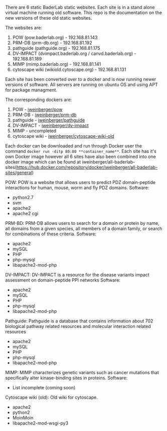 There are 6 static BaderLab static websites.  Each site is in a stand alone virtual machine running old software.  This repo is the documentation on the new versions of these old static websites.

The websites are:
1. POW (pow.baderlab.org) - 192.168.81.143
2. PRM-DB (prm-db.org) - 192.168.81.192
3. pathguide (pathguide.org) - 192.168.81.175
4. DV-IMPACT (dvimpact.baderlab.org / canvd.baderlab.org) - 192.168.81.189
5. MIMP (mimp.baderlab.org) - 192.168.81.141
6. cytoscape wiki (wikiold.cytoscape.org) - 192.168.81.131

Each site has been converted over to a docker and is now running newer versions of software.  All servers are running on ubuntu OS and using APT for package managment.

The corresponding dockers are:
1. POW - [iweinberger/pow](https://hub.docker.com/repository/docker/iweinberger/pow/general)
2. PRM-DB - [iweinberger/prm-db](https://hub.docker.com/repository/docker/iweinberger/prm-db/general)
3. pathguide - [iweinberger/pathguide](https://hub.docker.com/repository/docker/iweinberger/pathguide/general)
5. DV-IMPACT - [iweinberger/dv-impact](https://hub.docker.com/repository/docker/iweinberger/dv-impact/general)
6. MIMP - uncompleted
7. cytoscape wiki - [iweinberger/cytoscape-wiki-old](https://hub.docker.com/repository/docker/iweinberger/cytoscape-wiki-old/general)

Each docker can be downloaded and run through Docker user the command `docker run -ditp 80:80 **container_name**`.
Each site has it's own Docker image however all 6 sites have also been combined into one docker image which can be found at iweinberger/all-baderlab-sites(https://hub.docker.com/repository/docker/iweinberger/all-baderlab-sites/general)

POW:
  POW is a website that allows users to predict PDZ domain-peptide interactions for human, mouse, worm and fly PDZ domains.
  Software:
  - python2.7
  - svm
  - apache2
  - apache2 cgi

PRM-BD:
  PRM-DB allows users to search for a domain or protein by name, all domains from a given species, all members of a domain family, or search for combinations of these criteria.
  Software:
  - apache2
  - mySQL
  - PHP
  - php-mysql
  - libapache2-mod-php

DV-IMPACT:
  DV-IMPACT is a resource for the disease variants impact assessment on domain-peptide PPI networks
  Software:
  - apache2
  - mySQL
  - PHP
  - php-mysql
  - libapache2-mod-php

Pathguide:
  Pathguide is a database that contains information about 702 biological pathway related resources and molecular interaction related resources
  - apache2
  - mySQL
  - PHP
  - php-mysql
  - libapache2-mod-php

MIMP:
  MIMP characterizes genetic variants such as cancer mutations that specifically alter kinase-binding sites in proteins.
  Software:
  - List incomplete (coming soon)

Cytoscape wiki (old):
  Old wiki for cytoscape.
  - apache2
  - python2
  - MoinMoin
  - libapache2-mod-wsgi-py3
